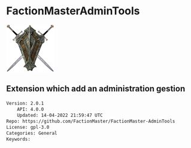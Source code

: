 # FactionMasterAdminTools
<img src="https://raw.githubusercontent.com/FactionMaster/FactionMaster-AdminTools/4a0a24b5aab8690a2ece112be4789395e7da02db/icon.png" width="128" height="128" />

## Extension which add an administration gestion
```properties
Version: 2.0.1
    API: 4.0.0
    Updated: 14-04-2022 21:59:47 UTC
Repo: https://github.com/FactionMaster/FactionMaster-AdminTools
License: gpl-3.0
Categories: General
Keywords: 
```